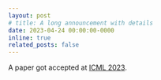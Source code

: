 ```yaml
---
layout: post
# title: A long announcement with details
date: 2023-04-24 00:00:00-0000
inline: true
related_posts: false
---
```

A paper got accepted at <a href='https://icml.cc'>ICML 2023</a>.